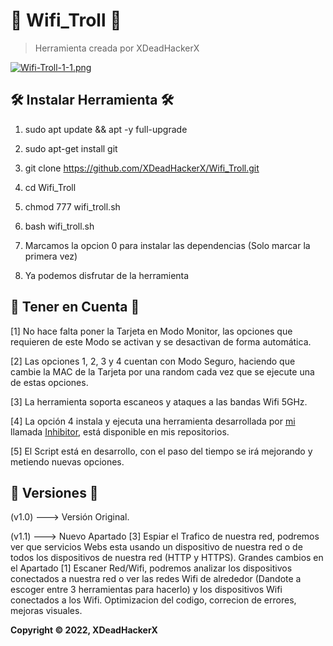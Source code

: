 # 🧨 Wifi_Troll 🧨

> Herramienta creada por XDeadHackerX

[![Wifi-Troll-1-1.png](https://i.postimg.cc/jqNPpFFj/Wifi-Troll-1-1.png)](https://postimg.cc/dDshd4vM)


## 🛠 Instalar Herramienta 🛠

1) sudo apt update && apt -y full-upgrade

2) sudo apt-get install git

3) git clone https://github.com/XDeadHackerX/Wifi_Troll.git

4) cd Wifi_Troll

5) chmod 777 wifi_troll.sh

6) bash wifi_troll.sh

7) Marcamos la opcion 0 para instalar las dependencias (Solo marcar la primera vez)

8) Ya podemos disfrutar de la herramienta

## 🎲 Tener en Cuenta 🎲

[1] No hace falta poner la Tarjeta en Modo Monitor, las opciones que requieren de este Modo se activan y se desactivan de forma automática.

[2] Las opciones 1, 2, 3 y 4 cuentan con Modo Seguro, haciendo que cambie la MAC de la Tarjeta por una random cada vez que se ejecute una de estas opciones.

[3] La herramienta soporta escaneos y ataques a las bandas Wifi 5GHz.

[4] La opción 4 instala y ejecuta una herramienta desarrollada por [mi](https://github.com/XDeadHackerX) llamada [Inhibitor](https://github.com/XDeadHackerX/Inhibitor), está disponible en mis repositorios.

[5] El Script está en desarrollo, con el paso del tiempo se irá mejorando y metiendo nuevas opciones.

## 🔎 Versiones 🔎

(v1.0) --->   Versión Original.

(v1.1) --->   Nuevo Apartado [3] Espiar el Trafico de nuestra red, podremos ver que servicios Webs esta usando un dispositivo de nuestra red o de todos los dispositivos de nuestra red (HTTP y HTTPS). Grandes cambios en el Apartado [1] Escaner Red/Wifi, podremos analizar los dispositivos conectados a nuestra red o ver las redes Wifi de alrededor (Dandote a escoger entre 3 herramientas para hacerlo) y los dispositivos Wifi conectados a los Wifi. Optimizacion del codigo, correcion de errores, mejoras visuales.

**Copyright © 2022, XDeadHackerX**
